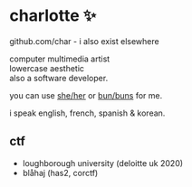 # charlotte ✨

github.com/char - i also exist elsewhere

computer multimedia artist  
lowercase aesthetic  
also a software developer.

you can use [she/her](https://pronoun.is/she) or [bun/buns](https://pronoun.is/bun/bun/buns/buns/bunself) for me.

i speak english, french, spanish &amp; korean.

## ctf

- loughborough university (deloitte uk 2020)
- blåhaj (has2, corctf)
